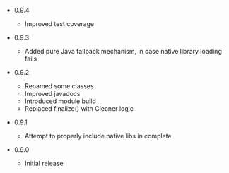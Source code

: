 - 0.9.4

    - Improved test coverage


- 0.9.3

    - Added pure Java fallback mechanism, in case native library loading fails 


- 0.9.2
 
    - Renamed some classes
    - Improved javadocs
    - Introduced module build
    - Replaced finalize() with Cleaner logic


- 0.9.1

    - Attempt to properly include native libs in complete     


- 0.9.0

    - Initial release 